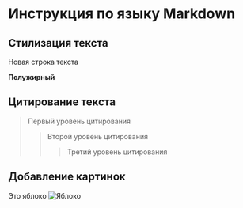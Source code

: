 # Инструкция по языку Markdown

## Стилизация текста

Новая строка текста

**Полужирный**

## Цитирование текста

> Первый уровень цитирования
>> Второй уровень цитирования
>>> Третий уровень цитирования

## Добавление картинок
Это яблоко
![Яблоко](apple.jpg)


